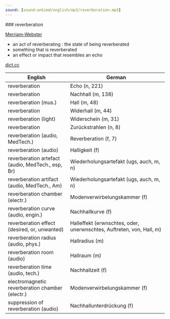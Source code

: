 ```yaml
---
sound: [sound:ankimd/english/mp3/reverberation.mp3]
---
```


\### reverberation

[Merriam-Webster](https://www.merriam-webster.com/dictionary/reverberation)

- an act of reverberating : the state of being reverberated
- something that is reverberated
- an effect or impact that resembles an echo

[dict.cc](https://www.dict.cc/reverberation)

| English        | German       |
| -------------- | ------------ |
| reverberation | Echo (n, 221) |
| reverberation | Nachhall (m, 138) |
| reverberation (mus.) | Hall (m, 48) |
| reverberation | Widerhall (m, 44) |
| reverberation (light) | Widerschein (m, 31) |
| reverberation | Zurückstrahlen (n, 8) |
| reverberation (audio, MedTech.) | Reverberation (f, 7) |
| reverberation (audio) | Halligkeit (f) |
| reverberation artefact (audio, MedTech., esp, Br) | Wiederholungsartefakt (ugs, auch, m, n) |
| reverberation artifact (audio, MedTech., Am) | Wiederholungsartefakt (ugs, auch, m, n) |
| reverberation chamber <RC> (electr.) | Modenverwirbelungskammer <MVK> (f) |
| reverberation curve (audio, engin.) | Nachhallkurve (f) |
| reverberation effect (desired, or, unwanted) | Halleffekt (erwnschtes, oder, unerwnschtes, Auftreten, von, Hall, m) |
| reverberation radius (audio, phys.) | Hallradius (m) |
| reverberation room (audio) | Hallraum (m) |
| reverberation time <RT> (audio, tech.) | Nachhallzeit <RT> (f) |
| electromagnetic reverberation chamber (electr.) | Modenverwirbelungskammer <MVK> (f) |
| suppression of reverberation (audio) | Nachhallunterdrückung (f) |
